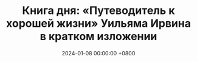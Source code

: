 ---
title: "Книга дня: «Путеводитель к хорошей жизни» Уильяма Ирвина в кратком изложении"
description: >-
  Как найти внутренний покой и счастье в эпоху постоянного стресса? Узнайте древние принципы стоицизма, которые помогут преодолеть тревожность, повысить удовлетворенность жизнью и достичь душевного равновесия в современном мире.
date: 2024-01-08 00:00:00 +0800
categories: [Мышление, Конспекты-книг]
tags: [
  путеводитель-к-хорошей-жизни,
  уильям-ирвин,
  стоицизм-для-современной-жизни,
  античная-философия,
  счастье-и-благополучие,
  этичная-жизнь,
  управление-стрессом,
  осознанность,
  личностное-развитие,
  добродетели,
  самосовершенствование,
  философия-счастья,
  древняя-мудрость,
  эвдемония,
  практический-стоицизм,
  стоики,
  негативная-визуализация,
  внутреннее-спокойствие,
  принятие-судьбы,
  душевное-равновесие,
  дзен-философия,
  управление-эмоциями,
  психология-счастья,
  искусство-жизни,
  психологическая-устойчивость
]
image: 
alt: 'Книга дня: «Путеводитель к хорошей жизни» Уильяма Ирвина в кратком изложении'
fallback:
  -
  # URL резервного изображения
  -
  # URL резервного изображения
---